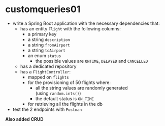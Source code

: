 # customqueries01
- write a Spring Boot application with the necessary dependencies that:
    - has an entity `Flight` with the following columns:
        - a primary key
        - a string `description`
        - a string `fromAirport`
        - a string `toAirport`
        - an enum `status`
            - the possible values are `ONTIME`, `DELAYED` and `CANCELLED`
    - has a dedicated repository
    - has a `FlightController`:
        - mapped on `flights`
        - for the provisioning of 50 flights where:
            - all the string values are randomly generated (using `random.ints()`)
            - the default status is `ON_TIME`
        - for retrieving all the flights in the db
- test the 2 endpoints with `Postman`
 
**Also added CRUD**
